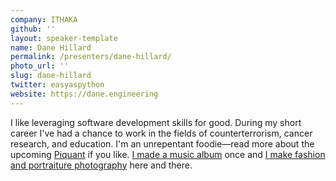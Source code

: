 ```yaml
---
company: ITHAKA
github: ''
layout: speaker-template
name: Dane Hillard
permalink: /presenters/dane-hillard/
photo_url: ''
slug: dane-hillard
twitter: easyaspython
website: https://dane.engineering
---
```


I like leveraging software development skills for good. During my short career I've had a chance to work in the fields of counterterrorism, cancer research, and education. I'm an unrepentant foodie—read more about the upcoming [Piquant](https://piquantmag.com/about) if you like. [I made a music album](https://www.littleleviathan.com) once and [I make fashion and portraiture photography](https://www.danehillard.com) here and there.